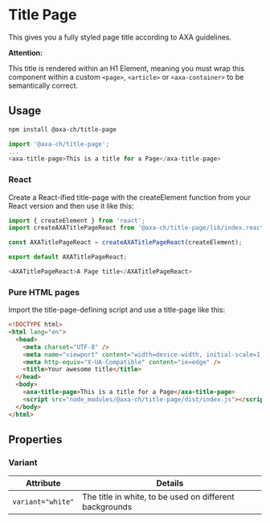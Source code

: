 # Title Page

This gives you a fully styled page title according to AXA guidelines.

**Attention:**

This title is rendered within an H1 Element, meaning you must wrap this component within a custom `<page>`, `<article>` or `<axa-container>` to be semantically correct.

## Usage

```bash
npm install @axa-ch/title-page
```

```js
import '@axa-ch/title-page';
...
<axa-title-page>This is a title for a Page</axa-title-page>
```

### React

Create a React-ified title-page with the createElement function from your React version and then use it like this:

```js
import { createElement } from 'react';
import createAXATitlePageReact from '@axa-ch/title-page/lib/index.react';

const AXATitlePageReact = createAXATitlePageReact(createElement);

export default AXATitlePageReact;
```

```js
<AXATitlePageReact>A Page title</AXATitlePageReact>
```

### Pure HTML pages

Import the title-page-defining script and use a title-page like this:

```html
<!DOCTYPE html>
<html lang="en">
  <head>
    <meta charset="UTF-8" />
    <meta name="viewport" content="width=device-width, initial-scale=1.0" />
    <meta http-equiv="X-UA-Compatible" content="ie=edge" />
    <title>Your awesome title</title>
  </head>
  <body>
    <axa-title-page>This is a title for a Page</axa-title-page>
    <script src="node_modules/@axa-ch/title-page/dist/index.js"></script>
  </body>
</html>
```

## Properties

### Variant

| Attribute         | Details                                                 |
| ----------------- | ------------------------------------------------------- |
| `variant="white"` | The title in white, to be used on different backgrounds |
